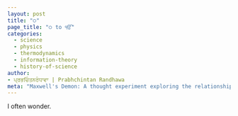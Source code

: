 ```yaml
---
layout: post
title: "੦"
page_title: "੦ to ੴ"
categories:
  - science
  - physics
  - thermodynamics
  - information-theory
  - history-of-science
author:
- ਪ੍ਰਭਚਿੰਤਨਰੰਧਾਵਾ | Prabhchintan Randhawa
meta: "Maxwell's Demon: A thought experiment exploring the relationship between information, entropy, and thermodynamics. Discover the history, implications, and modern research surrounding this fascinating concept."
---
```


I often wonder.
